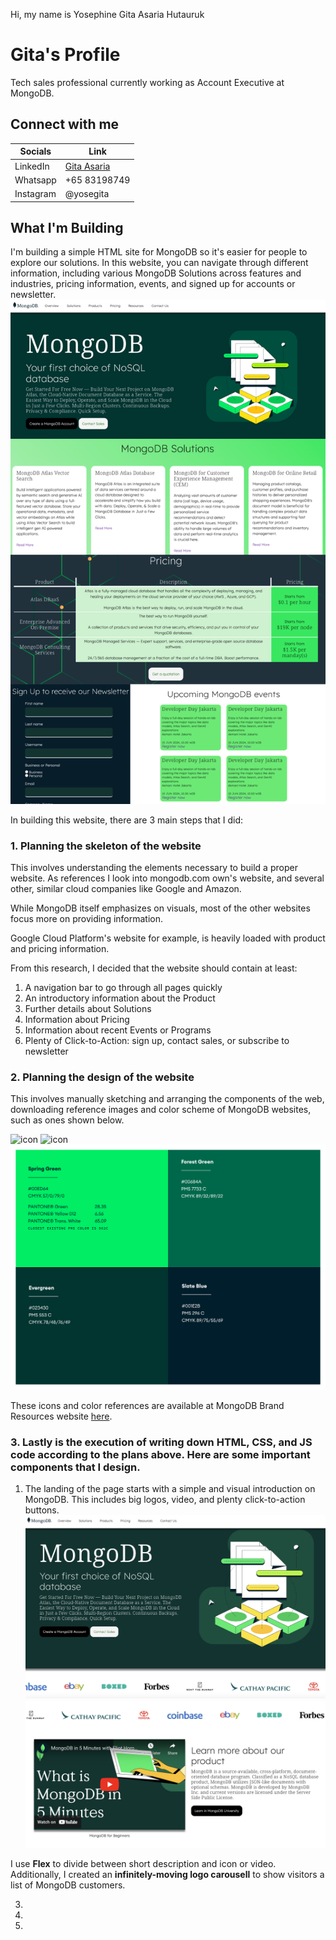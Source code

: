 Hi, my name is Yosephine Gita Asaria Hutauruk

# Gita's Profile
Tech sales professional currently working as Account Executive at MongoDB.

## Connect with me
|Socials   |Link   |
|-------|------------|
|LinkedIn   |[Gita Asaria](https://sg.linkedin.com/in/gita-asaria)     | 
|Whatsapp  |+65 83198749     | 
|Instagram   |@yosegita     | 

## What I'm Building
I'm building a simple HTML site for MongoDB so it's easier for people to explore our solutions. In this website, you can navigate through different information, including various MongoDB Solutions across features and industries, pricing information, events, and signed up for accounts or newsletter. 
![websiteview](./assets/screenshots.png)

In building this website, there are 3 main steps that I did:

### 1. Planning the skeleton of the website
This involves understanding the elements necessary to build a proper website. As references I look into mongodb.com own's website, and several other, similar cloud companies like Google and Amazon. 

While MongoDB itself emphasizes on visuals, most of the other websites focus more on providing information. 

Google Cloud Platform's website for example, is heavily loaded with product and pricing information.

From this research, I decided that the website should contain at least:
1. A navigation bar to go through all pages quickly
2. An introductory information about the Product
3. Further details about Solutions
4. Information about Pricing
5. Information about recent Events or Programs
6. Plenty of Click-to-Action: sign up, contact sales, or subscribe to newsletter

### 2. Planning the design of the website
This involves manually sketching and arranging the components of the web, downloading reference images and color scheme of MongoDB websites, such as ones shown below. 

![icon](./assets/icon2.svg)
![icon](./assets/icon1.svg)
![icon](./assets/color-scheme.svg)

These icons and color references are available at MongoDB Brand Resources website [here](https://www.mongodb.com/company/newsroom/brand-resources).

### 3. Lastly is the execution of writing down HTML, CSS, and JS code according to the plans above. Here are some important components that I design. 

1. The landing of the page starts with a simple and visual introduction on MongoDB. This includes big logos, video, and plenty click-to-action buttons.
![icon](./assets/1-a.png)
![icon](./assets/1-b.png)

I use **Flex** to divide between short description and icon or video. Additionally, I created an **infinitely-moving logo carousell** to show visitors a list of MongoDB customers. 

3. 

4. 
5. 
